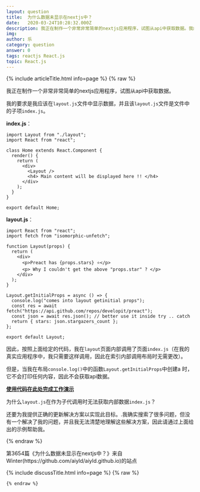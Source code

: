 ```yaml
---
layout: question
title:  为什么数据未显示在nextjs中？
date:   2020-03-24T10:28:32.000Z
description: 我正在制作一个非常非常简单的nextjs应用程序，试图从api中获取数据。我的要求是我应该在layout.js文件中显示数据，并且该layout.js...
img: 
author: 乐
category: question
answer: 0
tags: reactjs React.js
topic: React.js
---
```

<div class="article-root">
  <div class="article">
    {% include articleTitle.html info=page %}
    {% raw %}
    <div class="article-content"><p><font style="vertical-align: inherit;"><font style="vertical-align: inherit;">我正在制作一个非常非常简单的nextjs应用程序，试图从api中获取数据。</font></font></p>

<p><font style="vertical-align: inherit;"><font style="vertical-align: inherit;">我的要求是我应该在</font></font><code>layout.js</code><font style="vertical-align: inherit;"><font style="vertical-align: inherit;">文件中</font><font style="vertical-align: inherit;">显示数据，</font><font style="vertical-align: inherit;">并且该</font></font><code>layout.js</code><font style="vertical-align: inherit;"><font style="vertical-align: inherit;">文件是文件中的子项</font></font><code>index.js</code><font style="vertical-align: inherit;"><font style="vertical-align: inherit;">。</font></font></p>

<p><strong><font style="vertical-align: inherit;"><font style="vertical-align: inherit;">index.js</font></font></strong><font style="vertical-align: inherit;"><font style="vertical-align: inherit;">：</font></font></p>

<pre><code>import Layout from "./layout";<font></font>
import React from "react";<font></font>
<font></font>
class Home extends React.Component {<font></font>
  render() {<font></font>
    return (<font></font>
      &lt;div&gt;<font></font>
        &lt;Layout /&gt;<font></font>
        &lt;h4&gt; Main content will be displayed here !! &lt;/h4&gt;<font></font>
      &lt;/div&gt;<font></font>
    );<font></font>
  }<font></font>
}<font></font>
<font></font>
export default Home;<font></font>
</code></pre>

<p><strong><font style="vertical-align: inherit;"><font style="vertical-align: inherit;">layout.js</font></font></strong><font style="vertical-align: inherit;"><font style="vertical-align: inherit;">：</font></font></p>

<pre><code>import React from "react";<font></font>
import fetch from "isomorphic-unfetch";<font></font>
<font></font>
function Layout(props) {<font></font>
  return (<font></font>
    &lt;div&gt;<font></font>
      &lt;p&gt;Preact has {props.stars} ⭐&lt;/p&gt;<font></font>
      &lt;p&gt; Why I couldn't get the above "props.star" ? &lt;/p&gt;<font></font>
    &lt;/div&gt;<font></font>
  );<font></font>
}<font></font>
<font></font>
Layout.getInitialProps = async () =&gt; {<font></font>
  console.log("comes into layout getinitial props");<font></font>
  const res = await fetch("https://api.github.com/repos/developit/preact");<font></font>
  const json = await res.json(); // better use it inside try .. catch<font></font>
  return { stars: json.stargazers_count };<font></font>
};<font></font>
<font></font>
export default Layout;<font></font>
</code></pre>

<p><font style="vertical-align: inherit;"><font style="vertical-align: inherit;">因此，按照上面给定的代码，我在</font></font><code>layout</code><font style="vertical-align: inherit;"><font style="vertical-align: inherit;">页面内部</font><font style="vertical-align: inherit;">调用了</font><font style="vertical-align: inherit;">页面</font></font><code>index.js</code><font style="vertical-align: inherit;"><font style="vertical-align: inherit;">（在我的真实应用程序中，我只需要这样调用，因此在索引内部调用布局时无需更改）。</font></font></p>

<p><font style="vertical-align: inherit;"><font style="vertical-align: inherit;">但是，当我</font><font style="vertical-align: inherit;">在布局</font></font><code>console.log()</code><font style="vertical-align: inherit;"><font style="vertical-align: inherit;">中的函数</font></font><code>Layout.getInitialProps</code><font style="vertical-align: inherit;"><font style="vertical-align: inherit;">中</font><font style="vertical-align: inherit;">创建a </font><font style="vertical-align: inherit;">时</font><font style="vertical-align: inherit;">，它不会打印任何内容，因此不会获取api数据。</font></font></p>

<p><a href="https://codesandbox.io/s/nextjs-getinitialprops-4uig9" rel="nofollow noreferrer"><strong><font style="vertical-align: inherit;"><font style="vertical-align: inherit;">使用代码在此处完成工作演示</font></font></strong></a></p>

<p><font style="vertical-align: inherit;"><font style="vertical-align: inherit;">为什么</font></font><code>layout.js</code><font style="vertical-align: inherit;"><font style="vertical-align: inherit;">在作为子代调用时</font><font style="vertical-align: inherit;">无法获取内部数据</font></font><code>index.js</code><font style="vertical-align: inherit;"><font style="vertical-align: inherit;">？</font></font></p>

<p><font style="vertical-align: inherit;"><font style="vertical-align: inherit;">还要为我提供正确的更新解决方案以实现此目标。.我确实搜索了很多问题，但没有一个解决了我的问题，并且我无法清楚地理解这些解决方案，因此请通过上面给出的示例帮助我。</font></font></p></div>
    {% endraw %}
  </div>
  <p class="winter_mark">第3654篇《为什么数据未显示在nextjs中？》来自Winter(https://github.com/aiyld/aiyld.github.io)的站点</p>
  <div class="discuss-wrapper">
    {% include discussTitle.html info=page %}
    {% raw %}
    
    {% endraw %}
  </div>
<div>
